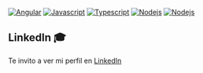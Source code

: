 
 [![Angular](https://img.shields.io/badge/Angular-red?style=flat&logo=Angular)](https://angular.io/) 
 [![Javascript](https://img.shields.io/badge/Javascript-yellow?style=flat&logo=JavaScript)](https://www.javascript.com/)
 [![Typescript](https://img.shields.io/badge/Typescript-blue?style=flat&logo=TypeScript)](https://www.typescriptlang.org/)
 [![Nodejs](https://img.shields.io/badge/Nodejs-green?style=flat&logo=nodedotjs)](https://nodejs.org/es/)
 [![Nodejs](https://img.shields.io/badge/Dart-3.5.2-blue?style=flat&logo=flutter&logoColor=white)](https://dart.dev/)


<!--<p align="center">
  <img src="https://i.ibb.co/ZgKntDt/logo2.png" alt="logo2" border="0">
</p>-->


## LinkedIn 🎓

Te invito a ver mi perfil en [LinkedIn](https://www.linkedin.com/in/ismael-abraham-toc-obreg%C3%B3n-7421aa15a/)

